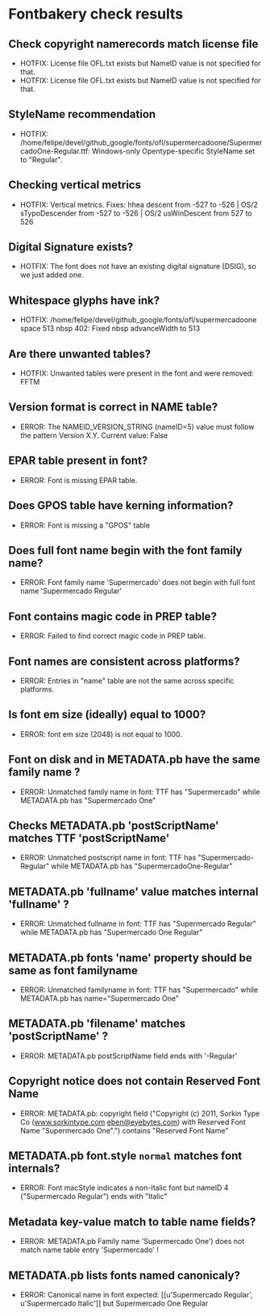 # Fontbakery check results
## Check copyright namerecords match license file
* HOTFIX: License file OFL.txt exists but NameID value is not specified for that.
* HOTFIX: License file OFL.txt exists but NameID value is not specified for that.

## StyleName recommendation
* HOTFIX: /home/felipe/devel/github_google/fonts/ofl/supermercadoone/SupermercadoOne-Regular.ttf: Windows-only Opentype-specific StyleName set to "Regular".

## Checking vertical metrics
* HOTFIX: Vertical metrics. Fixes: hhea descent from -527 to -526 | OS/2 sTypoDescender from -527 to -526 | OS/2 usWinDescent from 527 to 526

## Digital Signature exists?
* HOTFIX: The font does not have an existing digital signature (DSIG), so we just added one.

## Whitespace glyphs have ink?
* HOTFIX: /home/felipe/devel/github_google/fonts/ofl/supermercadoone space 513 nbsp 402: Fixed nbsp advanceWidth to 513

## Are there unwanted tables?
* HOTFIX: Unwanted tables were present in the font and were removed: FFTM

## Version format is correct in NAME table?
* ERROR: The NAMEID_VERSION_STRING (nameID=5) value must follow the pattern Version X.Y. Current value: False

## EPAR table present in font?
* ERROR: Font is missing EPAR table.

## Does GPOS table have kerning information?
* ERROR: Font is missing a "GPOS" table

## Does full font name begin with the font family name?
* ERROR: Font family name 'Supermercado' does not begin with full font name 'Supermercado Regular'

## Font contains magic code in PREP table?
* ERROR: Failed to find correct magic code in PREP table.

## Font names are consistent across platforms?
* ERROR: Entries in "name" table are not the same across specific platforms.

## Is font em size (ideally) equal to 1000?
* ERROR: font em size (2048) is not equal to 1000.

## Font on disk and in METADATA.pb have the same family name ?
* ERROR: Unmatched family name in font: TTF has "Supermercado" while METADATA.pb has "Supermercado One"

## Checks METADATA.pb 'postScriptName' matches TTF 'postScriptName'
* ERROR: Unmatched postscript name in font: TTF has "Supermercado-Regular" while METADATA.pb has "SupermercadoOne-Regular"

## METADATA.pb 'fullname' value matches internal 'fullname' ?
* ERROR: Unmatched fullname in font: TTF has "Supermercado Regular" while METADATA.pb has "Supermercado One Regular"

## METADATA.pb fonts 'name' property should be same as font familyname
* ERROR: Unmatched familyname in font: TTF has "Supermercado" while METADATA.pb has name="Supermercado One"

## METADATA.pb 'filename' matches 'postScriptName' ?
* ERROR: METADATA.pb postScriptName field ends with '-Regular'

## Copyright notice does not contain Reserved Font Name
* ERROR: METADATA.pb: copyright field ("Copyright (c) 2011, Sorkin Type Co (www.sorkintype.com eben@eyebytes.com) with Reserved Font Name "Supermercado One".") contains "Reserved Font Name"

## METADATA.pb font.style `normal` matches font internals?
* ERROR: Font macStyle indicates a non-Italic font but nameID 4 ("Supermercado Regular") ends with "Italic"

## Metadata key-value match to table name fields?
* ERROR: METADATA.pb Family name 'Supermercado One') does not match name table entry 'Supermercado' !

## METADATA.pb lists fonts named canonicaly?
* ERROR: Canonical name in font expected: [[u'Supermercado Regular', u'Supermercado Italic']] but Supermercado One Regular

